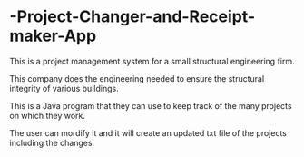 # -Project-Changer-and-Receipt-maker-App

This is a project management system for a small structural engineering firm. 

This company does the engineering needed to ensure the structural integrity of various buildings. 

This is a Java program that they can use to keep track of the many projects on which they work.

The user can mordify it and it will create an updated txt file of the projects including the changes.
